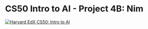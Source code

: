 # CS50 Intro to AI - Project 4B: Nim


[![Harvard EdX CS50: Intro to AI](http://img.youtube.com/vi/NVJKufeHFBQ/0.jpg)](https://youtu.be/NVJKufeHFBQ)
